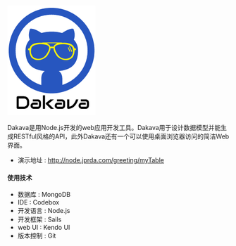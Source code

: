 [![](https://raw.githubusercontent.com/zhongwf/dakava/master/assets/images/logo_small.png)](http://node.jprda.com/greeting/myTable#!)

Dakava是用Node.js开发的web应用开发工具。Dakava用于设计数据模型并能生成RESTful风格的API，此外Dakava还有一个可以使用桌面浏览器访问的简洁Web界面。
* 演示地址 : http://node.jprda.com/greeting/myTable

#### 使用技术
* 数据库 : MongoDB
* IDE : Codebox
* 开发语言 : Node.js
* 开发框架 : Sails
* web UI : Kendo UI
* 版本控制 : Git



